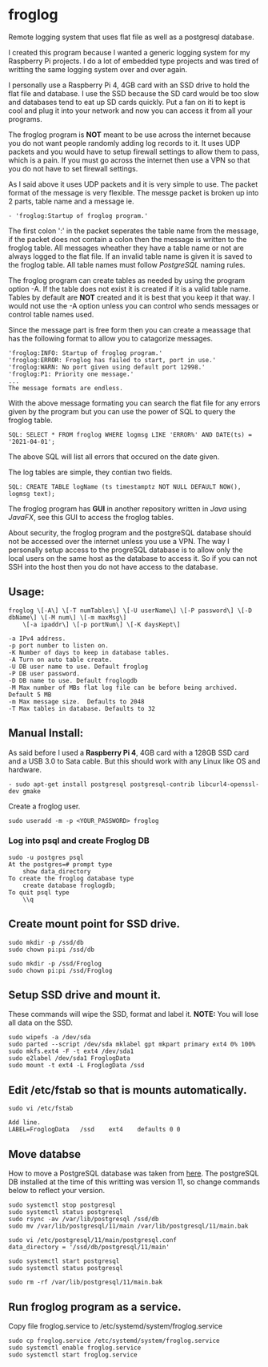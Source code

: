# froglog
Remote logging system that uses flat file as well as a postgresql database.

I created this program because I wanted a generic logging system for my Raspberry Pi projects.  I do a lot of embedded type projects and was tired of writting the same logging system over and over again.

I personally use a Raspberry Pi 4, 4GB card with an SSD drive to hold the flat file and database.  I use the SSD because the SD card would be too slow and databases tend to eat up SD cards quickly.  Put a fan on iti to kept is cool and plug it into your network and now you can access it from all your programs.

The froglog program is **NOT** meant to be use across the internet because you do not want people randomly adding log records to it.  It uses UDP packets and you would have to setup firewall settings to allow them to pass, which is a pain.  If you must go across the internet then use a VPN so that you do not have to set firewall settings.

As I said above it uses UDP packets and it is very simple to use.  The packet format of the message is very flexible.
The messge packet is broken up into 2 parts, table name and a message ie.

	- 'froglog:Startup of froglog program.'

The first colon ':' in the packet seperates the table name from the message, if the packet does not contain a colon then the message is written to the froglog table.  All messages wheather they have a table name or not are always logged to the flat file.  If an invalid table name is given it is saved to the froglog table.  All table names must follow *PostgreSQL* naming rules.

The froglog program can create tables as needed by using the program option -A. If the table does not exist it is created if it is a valid table name.  Tables by default are **NOT** created and it is best that you keep it that way.  I would not use the -A option unless you can control who sends messages or control table names used.

Since the message part is free form then you can create a meassage that has the following format to allow you to catagorize messages.

	'froglog:INFO: Startup of froglog program.'
	'froglog:ERROR: Froglog has failed to start, port in use.'
	'froglog:WARN: No port given using default port 12998.'
	'froglog:P1: Priority one message.'
	...
	The message formats are endless.

With the above message formating you can search the flat file for any errors given by the program but you can use the power of SQL to query the froglog table.

	SQL: SELECT * FROM froglog WHERE logmsg LIKE 'ERROR%' AND DATE(ts) = '2021-04-01';

The above SQL will list all errors that occured on the date given.

The log tables are simple, they contian two fields.

	SQL: CREATE TABLE logName (ts timestamptz NOT NULL DEFAULT NOW(), logmsg text);

The froglog program has **GUI** in another repository written in *Java* using *JavaFX*, see this GUI to access the froglog tables.

About security, the froglog program and the postgreSQL database should not be accessed over the internet unless you use a VPN.  The way I personally setup access to the progreSQL database is to allow only the local users on the same host as the database to access it.  So if you can not SSH into the host then you do not have access to the database.

## Usage:

	froglog \[-A\] \[-T numTables\] \[-U userName\] \[-P password\] \[-D dbName\] \[-M num\] \[-m maxMsg\]
		\[-a ipaddr\] \[-p portNum\] \[-K daysKept\]
	
	-a IPv4 address.
	-p port number to listen on.
	-K Number of days to keep in database tables.
	-A Turn on auto table create.
	-U DB user name to use. Default froglog
	-P DB user password.
	-D DB name to use. Default froglogdb
	-M Max number of MBs flat log file can be before being archived.  Default 5 MB
	-m Max message size.  Defaults to 2048
	-T Max tables in database. Defaults to 32

## Manual Install:

As said before I used a **Raspberry Pi 4**, 4GB card with a 128GB SSD card and a USB 3.0 to Sata cable.  But this should work with any Linux like OS and hardware.

	- sudo apt-get install postgresql postgresql-contrib libcurl4-openssl-dev gmake

Create a froglog user.
 
	sudo useradd -m -p <YOUR_PASSWORD> froglog

### Log into psql and create Froglog DB

	sudo -u postgres psql
	At the postgres=# prompt type
		show data_directory
	To create the froglog database type
		create database froglogdb;
	To quit psql type
		\\q

## Create mount point for SSD drive.

	sudo mkdir -p /ssd/db
	sudo chown pi:pi /ssd/db

	sudo mkdir -p /ssd/Froglog
	sudo chown pi:pi /ssd/Froglog

## Setup SSD drive and mount it.

These commands will wipe the SSD, format and label it.  **NOTE:** You will lose all data on the SSD.

	sudo wipefs -a /dev/sda
	sudo parted --script /dev/sda mklabel gpt mkpart primary ext4 0% 100%
	sudo mkfs.ext4 -F -t ext4 /dev/sda1
	sudo e2label /dev/sda1 FroglogData
	sudo mount -t ext4 -L FroglogData /ssd

## Edit /etc/fstab so that is mounts automatically.

	sudo vi /etc/fstab

	Add line.
	LABEL=FroglogData	/ssd	ext4	defaults 0 0

## Move databse

How to move a PostgreSQL database was taken from [here](https://www.digitalocean.com/community/tutorials/how-to-move-a-postgresql-data-directory-to-a-new-location-on-ubuntu-16-04).  The postgreSQL DB installed at the time of this writting was version 11, so change commands below to reflect your version.

	
	sudo systemctl stop postgresql
	sudo systemctl status postgresql
	sudo rsync -av /var/lib/postgresql /ssd/db
	sudo mv /var/lib/postgresql/11/main /var/lib/postgresql/11/main.bak

	sudo vi /etc/postgresql/11/main/postgresql.conf
	data_directory = '/ssd/db/postgresql/11/main'
	
	sudo systemctl start postgresql
	sudo systemctl status postgresql

	sudo rm -rf /var/lib/postgresql/11/main.bak

## Run froglog program as a service.

Copy file froglog.service to /etc/systemd/system/froglog.service

	sudo cp froglog.service /etc/systemd/system/froglog.service
	sudo systemctl enable froglog.service
	sudo systemctl start froglog.service

